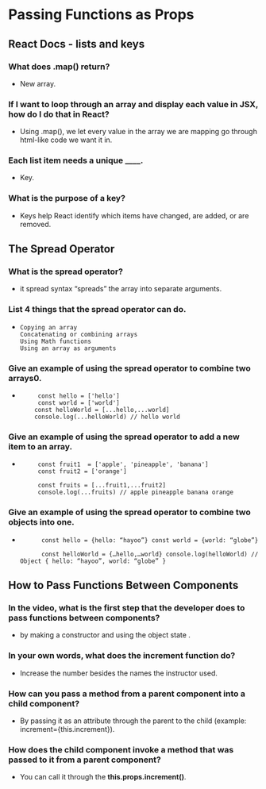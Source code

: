 # Passing Functions as Props
## React Docs - lists and keys
### What does .map() return?
* New array.
### If I want to loop through an array and display each value in JSX, how do I do that in React?
* Using .map(), we let  every value in the array we are mapping go through html-like code we want it in.
### Each list item needs a unique ____.
* Key.

 ### What is the purpose of a key?
 * Keys help React identify which items have changed, are added, or are removed.

 ## The Spread Operator
 ### What is the spread operator?
 * it spread syntax “spreads” the array into separate arguments.

### List 4 things that the spread operator can do.
*     Copying an array
      Concatenating or combining arrays
      Using Math functions
      Using an array as arguments
 
 ### Give an example of using the spread operator to combine two arrays0.
*          const hello = ['hello']
           const world = ['world']
          const helloWorld = [...hello,...world]
          console.log(...helloWorld) // hello world
### Give an example of using the spread operator to add a new item to an array.
*          const fruit1  = ['apple', 'pineapple', 'banana']
           const fruit2 = ['orange']

           const fruits = [...fruit1,...fruit2]
           console.log(...fruits) // apple pineapple banana orange


### Give an example of using the spread operator to combine two objects into one.
*           const hello = {hello: “hayoo”} const world = {world: “globe”}

            const helloWorld = {…hello,…world} console.log(helloWorld) // Object { hello: “hayoo”, world: “globe” }

## How to Pass Functions Between Components
### In the video, what is the first step that the developer does to pass functions between components?
*  by making a constructor and using the object state .

### In your own words, what does the increment function do?
* Increase the number besides the names the instructor used.

 
 ### How can you pass a method from a parent component into a child component?
 * By passing it as an attribute through the parent to the child (example: increment={this.increment}).

 ### How does the child component invoke a method that was passed to it from a parent component?
 * You can call it through the **this.props.increment()**.

